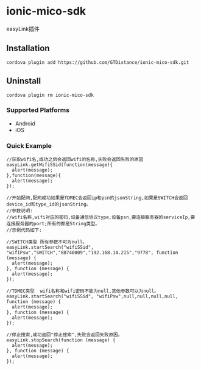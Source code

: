 # ionic-mico-sdk
easyLink插件
## Installation

    cordova plugin add https://github.com/GTDistance/ionic-mico-sdk.git
    
## Uninstall
    cordova plugin rm ionic-mico-sdk
    
### Supported Platforms

- Android
- iOS

### Quick Example
    //获取wifi名,成功之后会返回wifi的名称,失败会返回失败的原因
    easyLink.getWifiSSid(function(message){
      alert(message);
    },function(message){
      alert(message);
    });
    
    //开始配网,配网成功如果是TDMEC会返回ip和psn的jsonString,如果是SWITCH会返回device_id和type_id的jsonString。
    //参数说明:
    //wifi名称,wifi对应的密码,设备通信协议type,设备psn,要连接服务器的serviceIp,要连接服务器的port;所有的都是String类型。
    //示例代码如下:
    
    //SWITCH类型 所有参数不可为null。
    easyLink.startSearch("wifiSSid", "wifiPsw","SWITCH","88740009","192.168.14.215","9778", function (message) {
      alert(message);
    }, function (message) {
      alert(message);
    });
    
    //TDMEC类型  wifi名称和wifi密码不能为null,其他参数可以为null。
    easyLink.startSearch("wifiSSid", "wifiPsw",null,null,null,null, function (message) {
      alert(message);
    }, function (message) {
      alert(message);
    });

    //停止搜索,成功返回"停止搜索",失败会返回失败原因。
    easyLink.stopSearch(function (message) {
      alert(message);
    }, function (message) {
      alert(message);
    });
